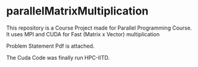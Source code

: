 # parallelMatrixMultiplication
This repository is a Course Project made for Parallel Programming Course. It uses MPI and CUDA for Fast (Matrix x Vector) multiplication

Problem Statement Pdf is attached.

The Cuda Code was finally run HPC-IITD.
